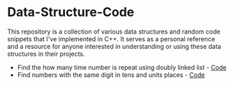 # Data-Structure-Code
This repository is a collection of various data structures and random code snippets that I've implemented in C++. It serves as a personal reference and a resource for anyone interested in understanding or using these data structures in their projects.

- Find the how many time number is repeat using doubly linked list - [Code](https://github.com/RadeelAhmad/Data-Structure-Code/blob/main/Double-linked-list.cpp)
- Find numbers with the same digit in tens and units places - [Code](https://github.com/RadeelAhmad/Data-Structure-Code/blob/main/Array1.cpp)
